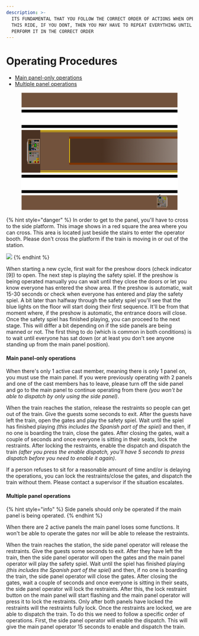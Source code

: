 ```yaml
---
description: >-
  ITS FUNDAMENTAL THAT YOU FOLLOW THE CORRECT ORDER OF ACTIONS WHEN OPERATING
  THIS RIDE, IF YOU DONT, THEN YOU MAY HAVE TO REPEAT EVERYTHING UNTIL YOU
  PERFORM IT IN THE CORRECT ORDER
---
```


# Operating Procedures

* [Main panel-only operations](operating-procedures.md#main-panel-only-operations)
* [Multiple panel operations](operating-procedures.md#multiple-panel-operations)

<figure><img src="../../../.gitbook/assets/btmr.png" alt=""><figcaption></figcaption></figure>

{% hint style="danger" %}
In order to get to the panel, you'll have to cross to the side platform. This image shows in a red square the area where you can cross. This area is located just beside the stairs to enter the operator booth. Please don't cross the platform if the train is moving in or out of the station.

![](../../../.gitbook/assets/Screenshot\_2023-04-20\_12.46.42\_PM-removebg-preview.png)
{% endhint %}

When starting a new cycle, first wait for the preshow doors (check indicator \[9]) to open. The next step is playing the safety spiel. If the preshow is being operated manually you can wait until they close the doors or let you know everyone has entered the show area. If the preshow is automatic, wait 15-30 seconds or check when everyone has entered and play the safety spiel. A bit later than halfway through the safety spiel you'll see that the blue lights on the floor will start doing their first sequence. It'll be from that moment where, if the preshow is automatic, the entrance doors will close. Once the safety spiel has finished playing, you can proceed to the next stage. This will differ a bit depending on if the side panels are being manned or not. The first thing to do (which is common in both conditions) is to wait until everyone has sat down (or at least you don't see anyone standing up from the main panel position).

#### Main panel-only operations

When there's only 1 active cast member, meaning there is only 1 panel on, you must use the main panel. If you were previously operating with 2 panels and one of the cast members has to leave, please turn off the side panel and go to the main panel to continue operating from there _(you won't be able to dispatch by only using the side panel)_.

When the train reaches the station, release the restraints so people can get out of the train. Give the guests some seconds to exit. After the guests have left the train, open the gates and play the safety spiel. Wait until the spiel has finished playing _(this includes the Spanish part of the spiel)_ and then, if no one is boarding the train, close the gates. After closing the gates, wait a couple of seconds and once everyone is sitting in their seats, lock the restraints. After locking the restraints, enable the dispatch and dispatch the train _(after you press the enable dispatch, you'll have 5 seconds to press dispatch before you need to enable it again)_.

If a person refuses to sit for a reasonable amount of time and/or is delaying the operations, you can lock the restraints/close the gates, and dispatch the train without them. Please contact a supervisor if the situation escalates.

#### Multiple panel operations

{% hint style="info" %}
Side panels should only be operated if the main panel is being operated.
{% endhint %}

When there are 2 active panels the main panel loses some functions. It won't be able to operate the gates nor will be able to release the restraints.

When the train reaches the station, the side panel operator will release the restraints. Give the guests some seconds to exit. After they have left the train, then the side panel operator will open the gates and the main panel operator will play the safety spiel. Wait until the spiel has finished playing _(this includes the Spanish part of the spiel)_ and then, if no one is boarding the train, the side panel operator will close the gates. After closing the gates, wait a couple of seconds and once everyone is sitting in their seats, the side panel operator will lock the restraints. After this, the lock restraint button on the main panel will start flashing and the main panel operator will press it to lock the restraints. Only after both panels have locked the restraints will the restraints fully lock. Once the restraints are locked, we are able to dispatch the train. To do this we need to follow a specific order of operations. First, the side panel operator will enable the dispatch. This will give the main panel operator 15 seconds to enable and dispatch the train.
